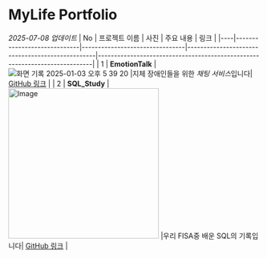 # MyLife Portfolio
*2025-07-08 업데이트*
| No | 프로젝트 이름                  | 사진                             | 주요 내용                                        | 링크                                                                       |
|----|-----------------------------|--------------------------------|-------------------------------------------------|----------------------------------------------------------------------------|
| 1  | **EmotionTalk** |![화면 기록 2025-01-03 오후 5 39 20]() |지체 장애인들을 위한 *채팅 서비스*입니다| [GitHub 링크](https://github.com/EmotionTalk/BackEnd) |
| 2  | **SQL_Study** | <img width="300" height="300" alt="Image" src="https://github.com/user-attachments/assets/ded30fab-6749-4bbf-8a72-d0f98cba7096" /> |우리 FISA중 배운 SQL의 기록입니다| [GitHub 링크](https://github.com/yunkihong-dev/SQL_Study.git) |
